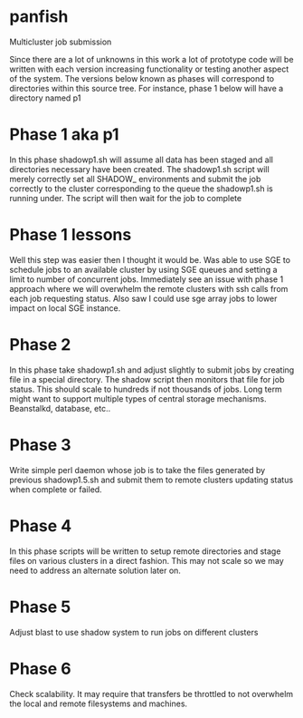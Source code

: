 panfish
=======

Multicluster job submission 

Since there are a lot of unknowns in this work a lot of prototype code will be
written with each version increasing functionality or testing another aspect
of the system.  The versions below known as phases will correspond to directories
within this source tree.  For instance, phase 1 below will have a directory named
p1 



Phase 1 aka p1
=======

In this phase shadowp1.sh will assume all data has been staged and all
directories necessary have been created.  The shadowp1.sh script will merely
correctly set all SHADOW_ environments and submit the job correctly to
the cluster corresponding to the queue the shadowp1.sh is running under.  The
script will then wait for the job to complete

Phase 1 lessons
===============

 Well this step was easier then I thought it would be.  Was able to use SGE to 
schedule jobs to an available cluster by using SGE queues and setting a limit to
number of concurrent jobs.  Immediately see an issue with phase 1 approach where
we will overwhelm the remote clusters with ssh calls from each job requesting status.
Also saw I could use sge array jobs to lower impact on local SGE instance.  


Phase 2
=========
 
 In this phase take shadowp1.sh and adjust slightly to submit jobs by creating file
in a special directory.  The shadow script then monitors that file for job status.
This should scale to hundreds if not thousands of jobs.  Long term might want to
support multiple types of central storage mechanisms.  Beanstalkd, database, etc..

Phase 3
=========

Write simple perl daemon whose job is to take the files generated by previous shadowp1.5.sh
and submit them to remote clusters updating status when complete or failed.  

Phase 4
=======

In this phase scripts will be written to setup remote directories and stage
files on various clusters in a direct fashion.  This may not scale so we
may need to address an alternate solution later on.

Phase 5
=======

Adjust blast to use shadow system to run jobs on different clusters

Phase 6
=======

Check scalability.  It may require that transfers be throttled to not
overwhelm the local and remote filesystems and machines.


